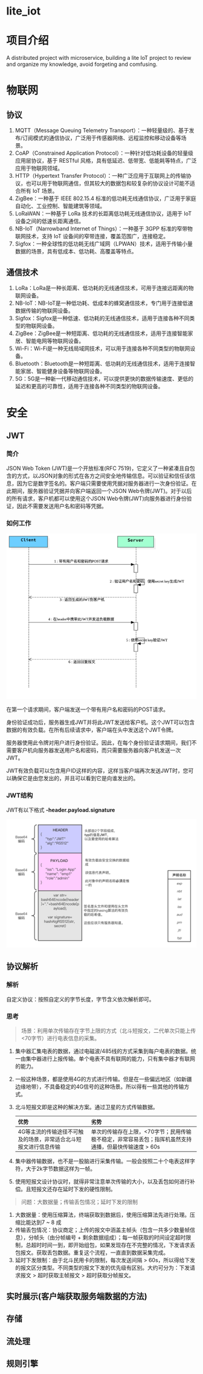 # lite_iot

# 项目介绍

A distributed project with microservice, building a lite IoT project to review and organize my knowledge, avoid forgeting and comfusing.

#  物联网

## 协议

1. MQTT（Message Queuing Telemetry Transport）：一种轻量级的、基于发布/订阅模式的通信协议，广泛用于传感器网络、远程监控和移动设备等场景。
2. CoAP（Constrained Application Protocol）：一种针对低功耗设备的轻量级应用层协议，基于 RESTful 风格，具有低延迟、低带宽、低能耗等特点，广泛应用于物联网领域。
3. HTTP（Hypertext Transfer Protocol）：一种广泛应用于互联网上的传输协议，也可以用于物联网通信，但其较大的数据包和较复杂的协议设计可能不适合所有 IoT 场景。
4. ZigBee：一种基于 IEEE 802.15.4 标准的低功耗无线通信协议，广泛用于家庭自动化、工业控制、智能建筑等领域。
5. LoRaWAN：一种基于 LoRa 技术的长距离低功耗无线通信协议，适用于 IoT 设备之间的低速长距离通信。
6. NB-IoT（Narrowband Internet of Things）：一种基于 3GPP 标准的窄带物联网技术，支持 IoT 设备间的窄带连接，覆盖范围广，连接稳定。
7. Sigfox：一种全球性的低功耗无线广域网（LPWAN）技术，适用于传输小量数据的场景，具有低成本、低功耗、高覆盖等特点。

## 通信技术

1. LoRa：LoRa是一种长距离、低功耗的无线通信技术，可用于连接远距离的物联网设备。
2. NB-IoT：NB-IoT是一种低功耗、低成本的蜂窝通信技术，专门用于连接低速数据传输的物联网设备。
3. Sigfox：Sigfox是一种低速、低功耗的无线通信技术，适用于连接各种不同类型的物联网设备。
4. ZigBee：ZigBee是一种短距离、低功耗的无线通信技术，适用于连接智能家居、智能电网等物联网设备。
5. Wi-Fi：Wi-Fi是一种无线局域网技术，可以用于连接各种不同类型的物联网设备。
6. Bluetooth：Bluetooth是一种短距离、低功耗的无线通信技术，适用于连接智能家居、智能健身设备等物联网设备。
7. 5G：5G是一种新一代移动通信技术，可以提供更快的数据传输速度、更低的延迟和更高的可靠性，适用于连接各种不同类型的物联网设备。



# 安全

## JWT

### 简介

JSON Web Token (JWT)是一个开放标准(RFC 7519)，它定义了一种紧凑且自包含的方式，以JSON对象的形式在各方之间安全地传输信息。可以验证和信任该信息，因为它是数字签名的。客户端只需要使用凭据对服务器进行一次身份验证。在此期间，服务器验证凭据并向客户端返回一个JSON Web令牌(JWT)。对于以后的所有请求，客户机都可以使用这个JSON Web令牌(JWT)向服务器进行身份验证，因此不需要发送用户名和密码等凭据。

### 如何工作

![jwt-workflow](/images/jwt-workflow.png)



在第一个请求期间，客户端发送一个带有用户名和密码的POST请求。

身份验证成功后，服务器生成JWT并将此JWT发送给客户机。这个JWT可以包含数据的有效负载。在所有后续请求中，客户端在头中发送这个JWT令牌。

服务器使用此令牌对用户进行身份验证。因此，在每个身份验证请求期间，我们不需要客户机向服务器发送用户名和密码，而只需要服务器向客户机发送一次JWT。

JWT有效负载可以包含用户ID这样的内容，这样当客户端再次发送JWT时，您可以确保它是由您发出的，并且可以看到它是向谁发出的。

### JWT结构

JWT有以下格式 **-header.payload.signature**

![JWT详细结构](/images/JWT详细结构.png)

## 协议解析

### 解析

自定义协议：按照自定义的字节长度，字节含义依次解析即可。

### 思考

> 场景：利用单次传输存在字节上限的方式（北斗短报文，二代单次只能上传<70字节）进行电表信息的采集。

1. 集中器汇集电表的数据，通过电磁波/485线的方式采集到每户电表的数据。统一由集中器进行上报传输。单个电表不具有联网的能力，只有集中器才有联网的能力。

2. 一般这种场景，都是使用4G的方式进行传输。但是在一些偏远地区（如新疆边缘地带），不具备稳定的4G信号的这种场景。所以得有一些其他的传输方式。

3. 北斗短报文即是这种的解决方案。通过卫星的方式传输数据。

   | 优势                                                         | 劣势                                                         |
   | ------------------------------------------------------------ | ------------------------------------------------------------ |
   | 4G等主流的传输途径不可触及的场景，非常适合北斗短报文进行信息传输 | 单次的传输存在上限，<70字节；民用传输极不稳定，非常容易丢包；指挥机虽然支持通播，但最快传输速度 > 60s |

   

4. 集中器传输数据，也不是一股脑进行采集传输。一般会按照二十个电表这样字符，大于2k字节数据这样为一帧。

5. 使用短报文设计协议时，就得非常注意单次传输的大小，以及丢包如何进行补偿。且短报文还存在延时下发的硬性限制。



> 问题：大数据量；传输丢包情况；延时下发的限制

1. 大数据量：使用压缩算法，终端获取到数据后，使用压缩算法先进行处理。压缩比能达到7 ~ 8 成
2. 传输丢包情况：协议商定；上传的报文中涵盖主帧头（包含一共多少数量帧信息），分帧头（由分帧编号 + 剩余数据组成）；每一帧获取的时间设定超时限制，总超时时间一到，即开始组包，如果发现存在不完整的情况，下发请求丢包报文。获取丢包数据。重复这个流程，一直直到数据采集完成。
3. 延时下发限制：由于北斗民用卡的限制，每次发送间隔 > 60s，所以得给下发的报文区分类型。不同类型的报文下发的优先级有区别。大约可分为：下发请求报文 > 超时获取主帧报文 > 超时获取分帧报文。



## 实时展示(客户端获取服务端数据的方法)



## 存储



## 流处理



## 规则引擎

